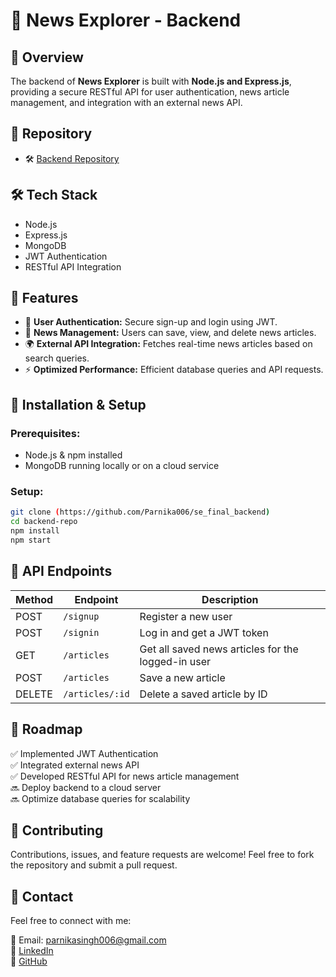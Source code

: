# 📰 News Explorer - Backend

## 🌟 Overview

The backend of **News Explorer** is built with **Node.js and Express.js**, providing a secure RESTful API for user authentication, news article management, and integration with an external news API.

## 🔗 Repository

- 🛠 [Backend Repository](https://github.com/Parnika006/se_final_backend)

## 🛠 Tech Stack

- Node.js
- Express.js
- MongoDB
- JWT Authentication
- RESTful API Integration

## 🎯 Features

- 🔐 **User Authentication:** Secure sign-up and login using JWT.
- 📰 **News Management:** Users can save, view, and delete news articles.
- 🌍 **External API Integration:** Fetches real-time news articles based on search queries.
- ⚡ **Optimized Performance:** Efficient database queries and API requests.

## 🚀 Installation & Setup

### Prerequisites:

- Node.js & npm installed
- MongoDB running locally or on a cloud service

### Setup:

```sh
git clone (https://github.com/Parnika006/se_final_backend)
cd backend-repo
npm install
npm start
```

## 🔗 API Endpoints

| Method | Endpoint        | Description                                        |
| ------ | --------------- | -------------------------------------------------- |
| POST   | `/signup`       | Register a new user                                |
| POST   | `/signin`       | Log in and get a JWT token                         |
| GET    | `/articles`     | Get all saved news articles for the logged-in user |
| POST   | `/articles`     | Save a new article                                 |
| DELETE | `/articles/:id` | Delete a saved article by ID                       |

## 📌 Roadmap

✅ Implemented JWT Authentication  
✅ Integrated external news API  
✅ Developed RESTful API for news article management  
🔜 Deploy backend to a cloud server  
🔜 Optimize database queries for scalability

## 🤝 Contributing

Contributions, issues, and feature requests are welcome! Feel free to fork the repository and submit a pull request.

## 📩 Contact

Feel free to connect with me:

📧 Email: [parnikasingh006@gmail.com](mailto:parnikasingh006@gmail.com)  
💼 [LinkedIn](https://www.linkedin.com/in/parnikasingh006/)  
🔗 [GitHub](https://github.com/Parnika006)
